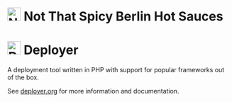 
<h1><a href="https://notthatspicy.com"><img src="https://notthatspicy.com/uploads/notthatspicy_logo_2020_11_06_ver_03.svg" alt="Not That Spicy Logo" height="30"></a> Not That Spicy Berlin Hot Sauces</h1>

<h1><a href="https://deployer.org"><img src="https://medv.io/assets/deployer/logo.png" alt="Deployer Logo" height="30"></a> Deployer</h1>
<p>A deployment tool written in PHP with support for popular frameworks out of the box.</p>

See [deployer.org](https://deployer.org) for more information and documentation.

